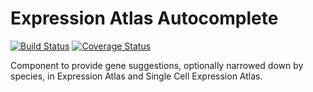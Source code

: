 # Expression Atlas Autocomplete

[![Build Status](https://travis-ci.org/ebi-gene-expression-group/expression-atlas-autocomplete.svg?branch=master)](https://travis-ci.org/ebi-gene-expression-group/expression-atlas-autocomplete) [![Coverage Status](https://coveralls.io/repos/github/ebi-gene-expression-group/expression-atlas-autocomplete/badge.svg?branch=master)](https://coveralls.io/github/ebi-gene-expression-group/expression-atlas-autocomplete?branch=master)

Component to provide gene suggestions, optionally narrowed down by species, in Expression Atlas and Single Cell
Expression Atlas.
